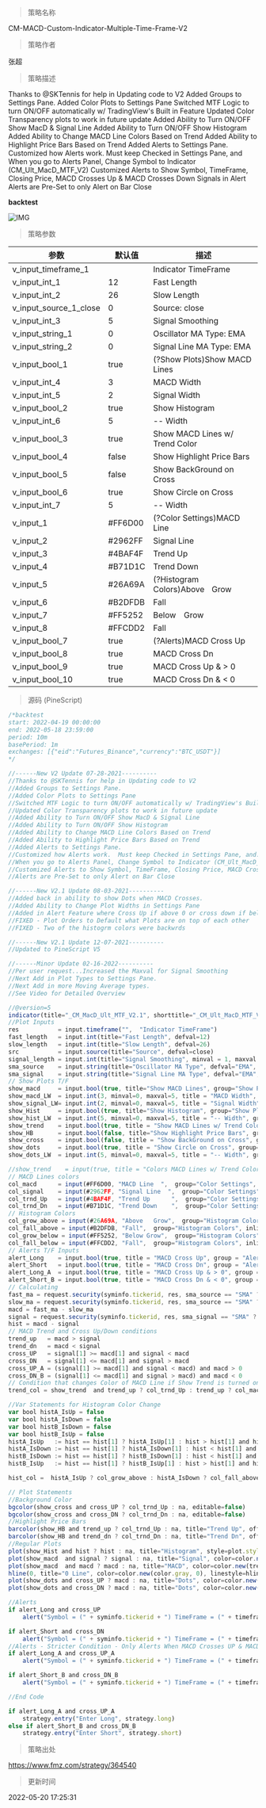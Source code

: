 
> 策略名称

CM-MACD-Custom-Indicator-Multiple-Time-Frame-V2

> 策略作者

张超

> 策略描述

Thanks to @SKTennis for help in Updating code to V2
Added Groups to Settings Pane.
Added Color Plots to Settings Pane
Switched MTF Logic to turn ON/OFF automatically w/ TradingView's Built in Feature
Updated Color Transparency plots to work in future update
Added Ability to Turn ON/OFF Show MacD & Signal Line
Added Ability to Turn ON/OFF Show Histogram
Added Ability to Change MACD Line Colors Based on Trend
Added Ability to Highlight Price Bars Based on Trend
Added Alerts to Settings Pane.
Customized how Alerts work. Must keep Checked in Settings Pane, and When you go to Alerts Panel, Change Symbol to Indicator (CM_Ult_MacD_MTF_V2)
Customized Alerts to Show Symbol, TimeFrame, Closing Price, MACD Crosses Up & MACD Crosses Down Signals in Alert
Alerts are Pre-Set to only Alert on Bar Close

**backtest**

 ![IMG](https://www.fmz.com/upload/asset/921e143426edc4c84c.png) 

> 策略参数



|参数|默认值|描述|
|----|----|----|
|v_input_timeframe_1||Indicator TimeFrame|
|v_input_int_1|12|Fast Length|
|v_input_int_2|26|Slow Length|
|v_input_source_1_close|0|Source: close|high|low|open|hl2|hlc3|hlcc4|ohlc4|
|v_input_int_3|5|Signal Smoothing|
|v_input_string_1|0|Oscillator MA Type: EMA|SMA|
|v_input_string_2|0|Signal Line MA Type: EMA|SMA|
|v_input_bool_1|true|(?Show Plots)Show MACD Lines|
|v_input_int_4|3|MACD Width|
|v_input_int_5|2|Signal Width|
|v_input_bool_2|true|Show Histogram|
|v_input_int_6|5|-- Width|
|v_input_bool_3|true|Show MACD Lines w/ Trend Color|
|v_input_bool_4|false|Show Highlight Price Bars|
|v_input_bool_5|false|Show BackGround on Cross|
|v_input_bool_6|true|Show Circle on Cross|
|v_input_int_7|5|-- Width|
|v_input_1|#FF6D00|(?Color Settings)MACD Line  |
|v_input_2|#2962FF|Signal Line  |
|v_input_3|#4BAF4F|Trend Up      |
|v_input_4|#B71D1C|Trend Down    |
|v_input_5|#26A69A|(?Histogram Colors)Above   Grow|
|v_input_6|#B2DFDB|Fall|
|v_input_7|#FF5252|Below Grow|
|v_input_8|#FFCDD2|Fall|
|v_input_bool_7|true|(?Alerts)MACD Cross Up|
|v_input_bool_8|true|MACD Cross Dn|
|v_input_bool_9|true|MACD Cross Up & > 0|
|v_input_bool_10|true|MACD Cross Dn & < 0|


> 源码 (PineScript)

``` javascript
/*backtest
start: 2022-04-19 00:00:00
end: 2022-05-18 23:59:00
period: 10m
basePeriod: 1m
exchanges: [{"eid":"Futures_Binance","currency":"BTC_USDT"}]
*/

//------New V2 Update 07-28-2021----------
//Thanks to @SKTennis for help in Updating code to V2
//Added Groups to Settings Pane.
//Added Color Plots to Settings Pane
//Switched MTF Logic to turn ON/OFF automatically w/ TradingView's Built in Feature
//Updated Color Transparency plots to work in future update
//Added Ability to Turn ON/OFF Show MacD & Signal Line
//Added Ability to Turn ON/OFF Show Histogram
//Added Ability to Change MACD Line Colors Based on Trend
//Added Ability to Highlight Price Bars Based on Trend
//Added Alerts to Settings Pane.
//Customized how Alerts work.  Must keep Checked in Settings Pane, and...
//When you go to Alerts Panel, Change Symbol to Indicator (CM_Ult_MacD_MTF_V2)
//Customized Alerts to Show Symbol, TimeFrame, Closing Price, MACD Crosses Up & MACD Crosses Down Signals in Alert 
//Alerts are Pre-Set to only Alert on Bar Close

//------New V2.1 Update 08-03-2021----------
//Added back in ability to show Dots when MACD Crosses.
//Added Ability to Change Plot Widths in Settings Pane
//Added in Alert Feature where Cross Up if above 0 or cross down if below 0 (OFF By Default) user Request. @creid58
//FIXED - Plot Orders to Default what Plots are on top of each other
//FIXED - Two of the histogrm colors were backwrds

//------New V2.1 Update 12-07-2021----------
//Updated to PineScript V5

//------Minor Update 02-16-2022----------
//Per user request...Increased the Maxval for Signal Smoothing
//Next Add in Plot Types to Settings Pane.
//Next Add in more Moving Average types.
//See Video for Detailed Overview

//@version=5
indicator(title="_CM_MacD_Ult_MTF_V2.1", shorttitle="_CM_Ult_MacD_MTF_V2.1")
//Plot Inputs
res           = input.timeframe("",  "Indicator TimeFrame")
fast_length   = input.int(title="Fast Length", defval=12)
slow_length   = input.int(title="Slow Length", defval=26)
src           = input.source(title="Source", defval=close)
signal_length = input.int(title="Signal Smoothing", minval = 1, maxval = 999, defval = 5)
sma_source    = input.string(title="Oscillator MA Type", defval="EMA", options=["SMA", "EMA"])
sma_signal    = input.string(title="Signal Line MA Type", defval="EMA", options=["SMA", "EMA"])
// Show Plots T/F
show_macd     = input.bool(true, title="Show MACD Lines", group="Show Plots?", inline="SP10")
show_macd_LW  = input.int(3, minval=0, maxval=5, title = "MACD Width", group="Show Plots?", inline="SP11")
show_signal_LW= input.int(2, minval=0, maxval=5, title = "Signal Width", group="Show Plots?", inline="SP11")
show_Hist     = input.bool(true, title="Show Histogram", group="Show Plots?", inline="SP20")
show_hist_LW  = input.int(5, minval=0, maxval=5, title = "-- Width", group="Show Plots?", inline="SP20")
show_trend    = input.bool(true, title = "Show MACD Lines w/ Trend Color", group="Show Plots?", inline="SP30")
show_HB       = input.bool(false, title="Show Highlight Price Bars", group="Show Plots?", inline="SP40")
show_cross    = input.bool(false, title = "Show BackGround on Cross", group="Show Plots?", inline="SP50")
show_dots     = input.bool(true, title = "Show Circle on Cross", group="Show Plots?", inline="SP60")
show_dots_LW  = input.int(5, minval=0, maxval=5, title = "-- Width", group="Show Plots?", inline="SP60")

//show_trend    = input(true, title = "Colors MACD Lines w/ Trend Color", group="Show Plots?", inline="SP5")
// MACD Lines colors
col_macd      = input(#FF6D00, "MACD Line  ",  group="Color Settings", inline="CS1")
col_signal    = input(#2962FF, "Signal Line  ",  group="Color Settings", inline="CS1")
col_trnd_Up   = input(#4BAF4F, "Trend Up      ",  group="Color Settings", inline="CS2")
col_trnd_Dn   = input(#B71D1C, "Trend Down    ",  group="Color Settings", inline="CS2")
// Histogram Colors
col_grow_above = input(#26A69A, "Above   Grow",  group="Histogram Colors", inline="Hist10")
col_fall_above = input(#B2DFDB, "Fall",  group="Histogram Colors", inline="Hist10")
col_grow_below = input(#FF5252, "Below Grow",  group="Histogram Colors", inline="Hist20")
col_fall_below = input(#FFCDD2, "Fall",  group="Histogram Colors", inline="Hist20")
// Alerts T/F Inputs
alert_Long    = input.bool(true, title = "MACD Cross Up", group = "Alerts", inline="Alert10")
alert_Short   = input.bool(true, title = "MACD Cross Dn", group = "Alerts", inline="Alert10")
alert_Long_A  = input.bool(true, title = "MACD Cross Up & > 0", group = "Alerts", inline="Alert20")
alert_Short_B = input.bool(true, title = "MACD Cross Dn & < 0", group = "Alerts", inline="Alert20")
// Calculating
fast_ma = request.security(syminfo.tickerid, res, sma_source == "SMA" ? ta.sma(src, fast_length) : ta.ema(src, fast_length))
slow_ma = request.security(syminfo.tickerid, res, sma_source == "SMA" ? ta.sma(src, slow_length) : ta.ema(src, slow_length))
macd = fast_ma - slow_ma
signal = request.security(syminfo.tickerid, res, sma_signal == "SMA" ? ta.sma(macd, signal_length) : ta.ema(macd, signal_length))
hist = macd - signal
// MACD Trend and Cross Up/Down conditions
trend_up   = macd > signal
trend_dn   = macd < signal
cross_UP   = signal[1] >= macd[1] and signal < macd
cross_DN   = signal[1] <= macd[1] and signal > macd
cross_UP_A = (signal[1] >= macd[1] and signal < macd) and macd > 0
cross_DN_B = (signal[1] <= macd[1] and signal > macd) and macd < 0
// Condition that changes Color of MACD Line if Show Trend is turned on..
trend_col = show_trend  and trend_up ? col_trnd_Up : trend_up ? col_macd : show_trend  and trend_dn ? col_trnd_Dn: trend_dn ? col_macd : na 

//Var Statements for Histogram Color Change
var bool histA_IsUp = false
var bool histA_IsDown = false
var bool histB_IsDown = false
var bool histB_IsUp = false
histA_IsUp   := hist == hist[1] ? histA_IsUp[1] : hist > hist[1] and hist > 0
histA_IsDown := hist == hist[1] ? histA_IsDown[1] : hist < hist[1] and hist > 0
histB_IsDown := hist == hist[1] ? histB_IsDown[1] : hist < hist[1] and hist <= 0
histB_IsUp   := hist == hist[1] ? histB_IsUp[1] : hist > hist[1] and hist <= 0

hist_col =  histA_IsUp ? col_grow_above : histA_IsDown ? col_fall_above : histB_IsDown ? col_grow_below : histB_IsUp ? col_fall_below :color.silver 

// Plot Statements
//Background Color
bgcolor(show_cross and cross_UP ? col_trnd_Up : na, editable=false)
bgcolor(show_cross and cross_DN ? col_trnd_Dn : na, editable=false)
//Highlight Price Bars
barcolor(show_HB and trend_up ? col_trnd_Up : na, title="Trend Up", offset = 0, editable=false)
barcolor(show_HB and trend_dn ? col_trnd_Dn : na, title="Trend Dn", offset = 0, editable=false)
//Regular Plots
plot(show_Hist and hist ? hist : na, title="Histogram", style=plot.style_columns, color=color.new(hist_col ,0),linewidth=show_hist_LW)
plot(show_macd  and signal ? signal : na, title="Signal", color=color.new(col_signal, 0),  style=plot.style_line ,linewidth=show_signal_LW)
plot(show_macd  and macd ? macd : na, title="MACD", color=color.new(trend_col, 0),  style=plot.style_line ,linewidth=show_macd_LW)
hline(0, title="0 Line", color=color.new(color.gray, 0), linestyle=hline.style_dashed, linewidth=1, editable=false)
plot(show_dots and cross_UP ? macd : na, title="Dots", color=color.new(trend_col ,0), style=plot.style_circles, linewidth=show_dots_LW, editable=false)
plot(show_dots and cross_DN ? macd : na, title="Dots", color=color.new(trend_col ,0), style=plot.style_circles, linewidth=show_dots_LW, editable=false)

//Alerts
if alert_Long and cross_UP
    alert("Symbol = (" + syminfo.tickerid + ") TimeFrame = (" + timeframe.period + ") Current Price (" + str.tostring(close) + ") MACD Crosses Up.", alert.freq_once_per_bar_close)

if alert_Short and cross_DN
    alert("Symbol = (" + syminfo.tickerid + ") TimeFrame = (" + timeframe.period + ") Current Price (" + str.tostring(close) + ") MACD Crosses Down.", alert.freq_once_per_bar_close)
//Alerts - Stricter Condition - Only Alerts When MACD Crosses UP & MACD > 0 -- Crosses Down & MACD < 0
if alert_Long_A and cross_UP_A
    alert("Symbol = (" + syminfo.tickerid + ") TimeFrame = (" + timeframe.period + ") Current Price (" + str.tostring(close) + ") MACD > 0 And Crosses Up.", alert.freq_once_per_bar_close)

if alert_Short_B and cross_DN_B
    alert("Symbol = (" + syminfo.tickerid + ") TimeFrame = (" + timeframe.period + ") Current Price (" + str.tostring(close) + ") MACD < 0 And Crosses Down.", alert.freq_once_per_bar_close)

//End Code

if alert_Long_A and cross_UP_A
    strategy.entry("Enter Long", strategy.long)
else if alert_Short_B and cross_DN_B
    strategy.entry("Enter Short", strategy.short)
```

> 策略出处

https://www.fmz.com/strategy/364540

> 更新时间

2022-05-20 17:25:31
